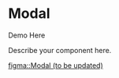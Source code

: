 <script lang="ts" setup>
import Modal from '@cypress-design/vue-modal'
</script>

# Modal

<DemoWrapper>
	<div>Demo Here</div>
</DemoWrapper>

Describe your component here.

[figma::Modal (to be updated)](https://www.figma.com/file/...)
